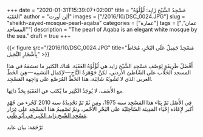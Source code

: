 +++
date = "2020-01-31T15:39:07+02:00"
title = "مَسْجِدُ الشَّيْخِ زَايِد: لُؤْلُؤَةُ العَقَبَة"
author = "ألِن أورث"
images = ["/2016/10/DSC_0024.JPG"]
slug = "sheikh-zayed-mosque-pearl-aqaba"
categories = ["عمارة"]
tags = ["عمان", "المساجد"]
description = "The pearl of Aqaba is an elegant white mosque by the sea."
draft = true
+++

{{< figure src="/2016/10/DSC_0024.JPG" title="مَسْجِدٌ جَمِيلٌ عَلَى البَحْرِ، مُحَاطٌ بِأَشْجَارِ النَّخِيل" >}}

أَفْضَلُ طَرِيقَةٍ لِوَصْفِ مَسْجِدِ الشَّيْخ زايد هي لُؤْلُؤَةُ العَقَبَة. هُناك الكثير ما تعشقهُ في هذا المسجد الخَلَّاب على الشّاطئ الأردني، لكنَّ جَوْهَرَةُ التَّاجِ — لإكمال التشبيه — هِيَ الخَطّ العربي الذي لا تَشُوبُهُ شَائِبَة، هذا الخَطّ المُرَصَّع على وَاجِهة المَسْجِد.

<!--more-->
 مع الأَسَف، لا يُوجَدُ الكَثِير ما يُكتَب عن العَقَبَةِ بِحَدِّ ذاتِها.

فِي الأَصْل تَمّ بِنَاء هذا المَسْجِد سنة 1975، ومِن ثَمّ تَمّ تَجْدِيدُهُ  سنة 2010 كَجُزء من جُهْدٍ أكبر لإِعَادَة إِحْيَاء المَدِينَة السّاحِليّة على البَحْرِ الأَحْمر، وتمّ تَصْمِيمُ هذا المَسْجِد على غِرَار [مَسْجِدِ الشّيخ زايد الكَبِير في أَبُو ظَبِي](https://www.szgmc.gov.ae/ar/).

تَرْجَمَة: بيان عابد
